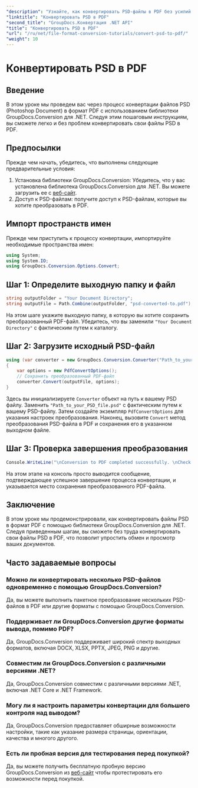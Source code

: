 ```yaml
---
"description": "Узнайте, как конвертировать PSD-файлы в PDF без усилий с помощью GroupDocs.Conversion для .NET. Следуйте нашему пошаговому руководству."
"linktitle": "Конвертировать PSD в PDF"
"second_title": "GroupDocs.Конвертация .NET API"
"title": "Конвертировать PSD в PDF"
"url": "/ru/net/file-format-conversion-tutorials/convert-psd-to-pdf/"
"weight": 10
---
```


# Конвертировать PSD в PDF

## Введение
В этом уроке мы проведем вас через процесс конвертации файлов PSD (Photoshop Document) в формат PDF с использованием библиотеки GroupDocs.Conversion для .NET. Следуя этим пошаговым инструкциям, вы сможете легко и без проблем конвертировать свои файлы PSD в PDF.
## Предпосылки
Прежде чем начать, убедитесь, что выполнены следующие предварительные условия:
1. Установка библиотеки GroupDocs.Conversion: Убедитесь, что у вас установлена библиотека GroupDocs.Conversion для .NET. Вы можете загрузить ее с [веб-сайт](https://releases.groupdocs.com/conversion/net/).
2. Доступ к PSD-файлам: получите доступ к PSD-файлам, которые вы хотите преобразовать в PDF.

## Импорт пространств имен
Прежде чем приступить к процессу конвертации, импортируйте необходимые пространства имен:
```csharp
using System;
using System.IO;
using GroupDocs.Conversion.Options.Convert;
```
## Шаг 1: Определите выходную папку и файл
```csharp
string outputFolder = "Your Document Directory";
string outputFile = Path.Combine(outputFolder, "psd-converted-to.pdf");
```
На этом шаге укажите выходную папку, в которую вы хотите сохранить преобразованный PDF-файл. Убедитесь, что вы заменили `"Your Document Directory"` с фактическим путем к каталогу.
## Шаг 2: Загрузите исходный PSD-файл
```csharp
using (var converter = new GroupDocs.Conversion.Converter("Path_to_your_PSD_file.psd"))
{
    var options = new PdfConvertOptions();
    // Сохранить преобразованный PDF-файл
    converter.Convert(outputFile, options);
}
```
Здесь вы инициализируете `Converter` объект на путь к вашему PSD файлу. Заменить `"Path_to_your_PSD_file.psd"` с фактическим путем к вашему PSD-файлу. Затем создайте экземпляр `PdfConvertOptions` для указания настроек преобразования. Наконец, вызовите `Convert` метод преобразования PSD-файла в PDF и сохранения его в указанном выходном файле.
## Шаг 3: Проверка завершения преобразования
```csharp
Console.WriteLine("\nConversion to PDF completed successfully. \nCheck output in {0}", outputFolder);
```
На этом этапе на консоль просто выводится сообщение, подтверждающее успешное завершение процесса конвертации, и указывается место сохранения преобразованного PDF-файла.

## Заключение
В этом уроке мы продемонстрировали, как конвертировать файлы PSD в формат PDF с помощью библиотеки GroupDocs.Conversion для .NET. Следуя приведенным шагам, вы сможете без труда конвертировать свои файлы PSD в PDF, что позволит упростить обмен и просмотр ваших документов.
## Часто задаваемые вопросы

### Можно ли конвертировать несколько PSD-файлов одновременно с помощью GroupDocs.Conversion?
Да, вы можете выполнить пакетное преобразование нескольких PSD-файлов в PDF или другие форматы с помощью GroupDocs.Conversion.

### Поддерживает ли GroupDocs.Conversion другие форматы вывода, помимо PDF?
Да, GroupDocs.Conversion поддерживает широкий спектр выходных форматов, включая DOCX, XLSX, PPTX, JPEG, PNG и другие.

### Совместим ли GroupDocs.Conversion с различными версиями .NET?
Да, GroupDocs.Conversion совместим с различными версиями .NET, включая .NET Core и .NET Framework.

### Могу ли я настроить параметры конвертации для большего контроля над выводом?
Да, GroupDocs.Conversion предоставляет обширные возможности настройки, такие как указание размера страницы, ориентации, качества и многого другого.

### Есть ли пробная версия для тестирования перед покупкой?
Да, вы можете получить бесплатную пробную версию GroupDocs.Conversion из [веб-сайт](https://releases.groupdocs.com/conversion/net/) чтобы протестировать его возможности перед покупкой.